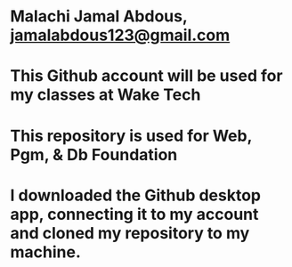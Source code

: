 # Malachi Jamal Abdous, jamalabdous123@gmail.com
# This Github account will be used for my classes at Wake Tech
# This repository is used for Web, Pgm, & Db Foundation
# I downloaded the Github desktop app, connecting it to my account and cloned my repository to my machine. 